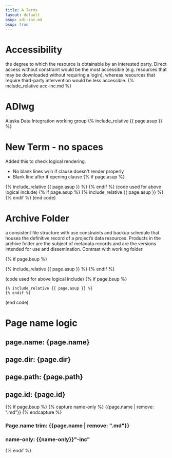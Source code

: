 ```yaml
---
title: A Terms
layout: default
asup: adi-inc.md
bsup: true
---
```

# Accessibility
the degree to which the resource is obtainable by an interested party. Direct access without constraint would be the most accessible (e.g. resources that may be downloaded without requiring a login), whereas resources that require third-party intervention would be less accessible.
{% include_relative acc-inc.md %}

# ADIwg
Alaska Data Integration working group
{% include_relative {{ page.asup }} %}

# New Term - no spaces
Added this to check logical rendering.
  - No blank lines w/in if clause doesn't render properly
  - Blank line after if opening clause
{% if page.asup %}

  {% include_relative {{ page.asup }} %}
{% endif %}
(code used for above logical include)
	{% if page.asup %}
	  {% include_relative {{ page.asup }} %}
	{% endif %}
(end code)

# Archive Folder
a consistent file structure with use constraints and backup schedule that houses the definitive record of a project’s data resources. Products in the archive folder are the subject of metadata records and are the versions intended for use and dissemination. Contrast with working folder.

{% if page.bsup %}

{% include_relative {{ page.asup }} %}
{% endif %}

(code used for above logical include)
	{% if page.bsup %}

	{% include_relative {{ page.asup }} %}
	{% endif %}
(end code)

# Page name logic
## page.name: {page.name}
## page.dir: {page.dir}
## page.path: {page.path}
## page.id: {page.id}

{% if page.bsup %}
{% capture name-only %}
{{page.name | remove: ".md"}}
{% endcapture %}

### Page.name trim: {{page.name | remove: ".md"}}
### name-only: {{name-only}}"-inc"
{% endif %}
